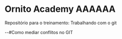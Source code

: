 ﻿# Ornito Academy AAAAAA
Repositório para o treinamento: Trabalhando com o git

--#Como mediar conflitos no GIT
